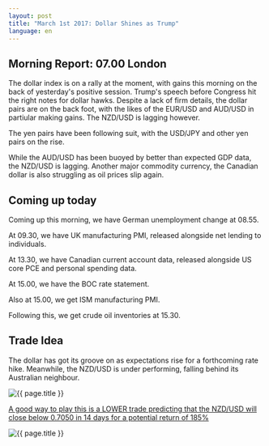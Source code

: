 ```yaml
---
layout: post
title: "March 1st 2017: Dollar Shines as Trump"
language: en
---
```

## Morning Report: 07.00 London

The dollar index is on a rally at the moment, with gains this morning on the back of yesterday's positive session. Trump's speech before Congress hit the right notes for dollar hawks. Despite a lack of firm details, the dollar pairs are on the back foot, with the likes of the EUR/USD and AUD/USD in partiular making gains. The NZD/USD is lagging however. 

The yen pairs have been following suit, with the USD/JPY and other yen pairs on the rise. 

While the AUD/USD has been buoyed by better than expected GDP data, the NZD/USD is lagging. Another major commodity currency, the Canadian dollar is also struggling as oil prices slip again.

## Coming up today

Coming up this morning, we have German unemployment change at 08.55. 

At 09.30, we have UK manufacturing PMI, released alongside net lending to individuals. 

At 13.30, we have Canadian current account data, released alongside US core PCE and personal spending data. 

At 15.00, we have the BOC rate statement. 

Also at 15.00, we get ISM manufacturing PMI. 

Following this, we get crude oil inventories at 15.30.

## Trade Idea

The dollar has got its groove on as expectations rise for a forthcoming rate hike. Meanwhile, the NZD/USD is under performing, falling behind its Australian neighbour.

<img class="post-image" src="{{ site.url }}/images/2017-03-01_07-50-22.jpg" alt="{{ page.title }}" title="{{ page.title }}">

<a href="%LINK%%?currency=GBP&market=forex&underlying=frxNZDUSD&formname=higherlower&duration_amount=14&duration_units=d&amount=10&amount_type=payout&expiry_type=duration&barrier=0.7050" target="_blank">A good way to play this is a LOWER trade predicting that the NZD/USD will close below 0.7050 in 14 days for a potential return of 185%</a>

<img class="post-image" src="{{ site.url }}/images/2017-03-01_07-51-47.jpg" alt="{{ page.title }}" title="{{ page.title }}">